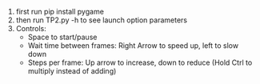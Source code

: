1) first run pip install pygame
2) then run TP2.py -h to see launch option parameters
3) Controls:
    - Space to start/pause
    - Wait time between frames: Right Arrow to speed up, left to slow down
    - Steps per frame: Up arrow to increase, down to reduce (Hold Ctrl to multiply instead of adding)
